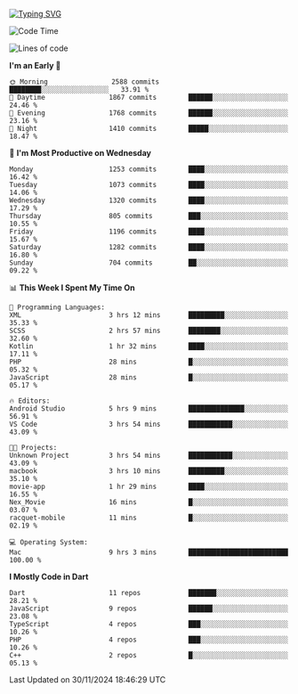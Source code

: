 
<a href="https://git.io/typing-svg"><img src="https://readme-typing-svg.demolab.com?font=Source+Code+Pro&pause=1000&random=false&width=435&lines=Hey+%F0%9F%A5%B6+iam+Yaskraz" alt="Typing SVG" /></a>
<!--START_SECTION:waka-->
![Code Time](http://img.shields.io/badge/Code%20Time-821%20hrs%2014%20mins-blue)

![Lines of code](https://img.shields.io/badge/From%20Hello%20World%20I%27ve%20Written-4.7%20million%20lines%20of%20code-blue)

**I'm an Early 🐤** 

```text
🌞 Morning                2588 commits        ████████░░░░░░░░░░░░░░░░░   33.91 % 
🌆 Daytime                1867 commits        ██████░░░░░░░░░░░░░░░░░░░   24.46 % 
🌃 Evening                1768 commits        ██████░░░░░░░░░░░░░░░░░░░   23.16 % 
🌙 Night                  1410 commits        █████░░░░░░░░░░░░░░░░░░░░   18.47 % 
```
📅 **I'm Most Productive on Wednesday** 

```text
Monday                   1253 commits        ████░░░░░░░░░░░░░░░░░░░░░   16.42 % 
Tuesday                  1073 commits        ████░░░░░░░░░░░░░░░░░░░░░   14.06 % 
Wednesday                1320 commits        ████░░░░░░░░░░░░░░░░░░░░░   17.29 % 
Thursday                 805 commits         ███░░░░░░░░░░░░░░░░░░░░░░   10.55 % 
Friday                   1196 commits        ████░░░░░░░░░░░░░░░░░░░░░   15.67 % 
Saturday                 1282 commits        ████░░░░░░░░░░░░░░░░░░░░░   16.80 % 
Sunday                   704 commits         ██░░░░░░░░░░░░░░░░░░░░░░░   09.22 % 
```


📊 **This Week I Spent My Time On** 

```text
💬 Programming Languages: 
XML                      3 hrs 12 mins       █████████░░░░░░░░░░░░░░░░   35.33 % 
SCSS                     2 hrs 57 mins       ████████░░░░░░░░░░░░░░░░░   32.60 % 
Kotlin                   1 hr 32 mins        ████░░░░░░░░░░░░░░░░░░░░░   17.11 % 
PHP                      28 mins             █░░░░░░░░░░░░░░░░░░░░░░░░   05.32 % 
JavaScript               28 mins             █░░░░░░░░░░░░░░░░░░░░░░░░   05.17 % 

🔥 Editors: 
Android Studio           5 hrs 9 mins        ██████████████░░░░░░░░░░░   56.91 % 
VS Code                  3 hrs 54 mins       ███████████░░░░░░░░░░░░░░   43.09 % 

🐱‍💻 Projects: 
Unknown Project          3 hrs 54 mins       ███████████░░░░░░░░░░░░░░   43.09 % 
macbook                  3 hrs 10 mins       █████████░░░░░░░░░░░░░░░░   35.10 % 
movie-app                1 hr 29 mins        ████░░░░░░░░░░░░░░░░░░░░░   16.55 % 
Nex_Movie                16 mins             █░░░░░░░░░░░░░░░░░░░░░░░░   03.07 % 
racquet-mobile           11 mins             █░░░░░░░░░░░░░░░░░░░░░░░░   02.19 % 

💻 Operating System: 
Mac                      9 hrs 3 mins        █████████████████████████   100.00 % 
```

**I Mostly Code in Dart** 

```text
Dart                     11 repos            ███████░░░░░░░░░░░░░░░░░░   28.21 % 
JavaScript               9 repos             ██████░░░░░░░░░░░░░░░░░░░   23.08 % 
TypeScript               4 repos             ███░░░░░░░░░░░░░░░░░░░░░░   10.26 % 
PHP                      4 repos             ███░░░░░░░░░░░░░░░░░░░░░░   10.26 % 
C++                      2 repos             █░░░░░░░░░░░░░░░░░░░░░░░░   05.13 % 
```




 Last Updated on 30/11/2024 18:46:29 UTC
<!--END_SECTION:waka-->
